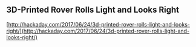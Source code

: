 ## 3D-Printed Rover Rolls Light and Looks Right
  
  [http://hackaday.com/2017/06/24/3d-printed-rover-rolls-light-and-looks-right/](http://hackaday.com/2017/06/24/3d-printed-rover-rolls-light-and-looks-right/)